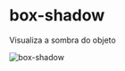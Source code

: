 # box-shadow
Visualiza a sombra do objeto



![box-shadow](https://user-images.githubusercontent.com/49759109/163729047-dfab2ec0-8814-4cd2-a0ac-564691917b32.png)
